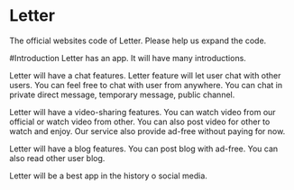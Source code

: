 # Letter
The official websites code of Letter. Please help us expand the code.

#Introduction
Letter has an app. It will have many introductions. 
  
  Letter will have a chat features. Letter feature will let user chat with other users. You can feel free to chat with user from anywhere. You can chat in private direct message, 
  temporary message, public channel.
  
  Letter will have a video-sharing features. You can watch video from our official or watch video from other. You can also post video for other to watch and enjoy. Our service also 
  provide ad-free without paying for now.
  
  Letter will have a blog features. You can post blog with ad-free. You can also read other user blog. 
  
Letter will be a best app in the history o social media.
